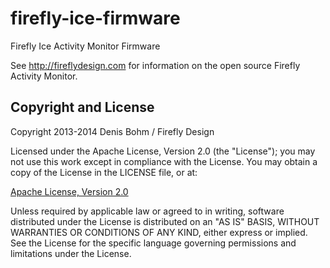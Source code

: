 firefly-ice-firmware
====================

Firefly Ice Activity Monitor Firmware

See http://fireflydesign.com for information on the open source Firefly Activity Monitor.

Copyright and License
---------------------
Copyright 2013-2014 Denis Bohm / Firefly Design

Licensed under the Apache License, Version 2.0 (the "License"); you may not use this work except in compliance with the License. You may obtain a copy of the License in the LICENSE file, or at:

<a href="http://www.apache.org/licenses/LICENSE-2.0">Apache License, Version 2.0</a>

Unless required by applicable law or agreed to in writing, software distributed under the License is distributed on an "AS IS" BASIS, WITHOUT WARRANTIES OR CONDITIONS OF ANY KIND, either express or implied. See the License for the specific language governing permissions and limitations under the License.
